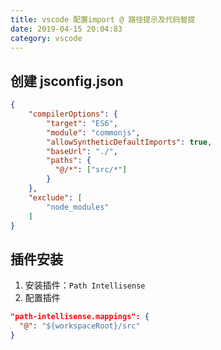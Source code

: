```yaml
---
title: vscode 配置import @ 路径提示及代码智提
date: 2019-04-15 20:04:83
category: vscode
---
```


## 创建 jsconfig.json

```json
{
    "compilerOptions": {
        "target": "ES6",
        "module": "commonjs",
        "allowSyntheticDefaultImports": true,
        "baseUrl": "./",
        "paths": {
          "@/*": ["src/*"]
        }
    },
    "exclude": [
        "node_modules"
    ]
}
```

## 插件安装

1. 安装插件：`Path Intellisense`
2. 配置插件
   
```json
"path-intellisense.mappings": {
  "@": "${workspaceRoot}/src"
}
```